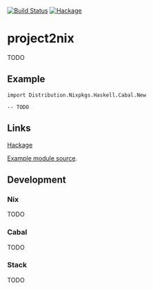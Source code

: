 [![Build Status](https://secure.travis-ci.org/sboosali/project2nix.svg)](http://travis-ci.org/sboosali/project2nix)
[![Hackage](https://img.shields.io/hackage/v/project2nix.svg)](https://hackage.haskell.org/package/project2nix)

# project2nix

TODO 

## Example

```
import Distribution.Nixpkgs.Haskell.Cabal.New

-- TODO
```

## Links

[Hackage](https://hackage.haskell.org/package/project2nix)

[Example module source](https://hackage.haskell.org/package/project2nix/docs/src/Example.Distribution.Nixpkgs.Haskell.Cabal.New.html). 

## Development

### Nix
TODO

### Cabal
TODO

### Stack
TODO

